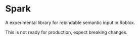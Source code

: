 # Spark
A experimental library for rebindable semantic input in Roblox.

This is not ready for production, expect breaking changes.
